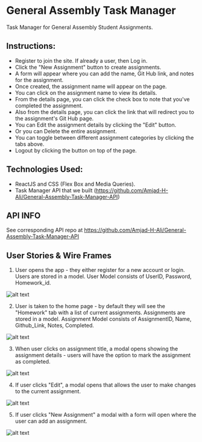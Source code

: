 # General Assembly Task Manager

Task Manager for General Assembly Student Assignments.

## Instructions:
  
  * Register to join the site. If already a user, then Log in.
  * Click the "New Assignment" button to create assignments.
  * A form will appear where you can add the name, Git Hub link, and notes for the assignment.
  * Once created, the assignment name will appear on the page.
  * You can click on the assignment name to view its details.
  * From the details page, you can click the check box to note that you've completed the assignment.
  * Also from the details page, you can click the link that will redirect you to the assignment's Git Hub page.
  * You can Edit the assignment details by clicking the "Edit" button.
  * Or you can Delete the entire assignment.
  * You can toggle between different assignment categories by clicking the tabs above.
  * Logout by clicking the button on top of the page.

## Technologies Used:

  * ReactJS and CSS (Flex Box and Media Queries).
  * Task Manager API that we built (https://github.com/Amjad-H-Ali/General-Assembly-Task-Manager-API)

## API INFO

See corresponding API repo at https://github.com/Amjad-H-Ali/General-Assembly-Task-Manager-API

## User Stories & Wire Frames

1) User opens the app - they either register for a new account or login. Users are stored in a model. User Model consists of UserID, Password, Homework_id.

![alt text](https://i.imgur.com/iNGSYYD.png)

2) User is taken to the home page - by default they will see the "Homework" tab with a list of current assignments. Assignments are stored in a model. Assignment Model consists of AssignmentID, Name, Github_Link, Notes, Completed.

![alt text](https://i.imgur.com/Dn9IVRA.png)

3) When user clicks on assignment title, a modal opens showing the assignment details - users will have the option to mark the assignment as completed.

![alt text](https://i.imgur.com/0EmUbrM.png)

4) If user clicks "Edit", a modal opens that allows the user to make changes to the current assignment.

![alt text](https://i.imgur.com/lKffsCS.png)

5) If user clicks "New Assignment" a modal with a form will open where the user can add an assignment.

![alt text](https://i.imgur.com/zOv7wTl.png)
